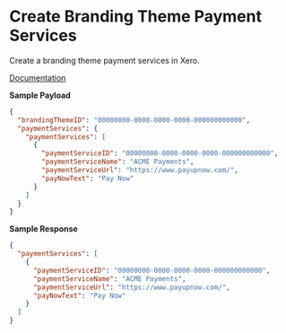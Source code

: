 # Create Branding Theme Payment Services

Create a branding theme payment services in Xero.

[Documentation](https://xeroapi.github.io/xero-node/accounting/index.html#api-Accounting-createBrandingThemePaymentServices)

**Sample Payload**
```json
{
  "brandingThemeID": "00000000-0000-0000-0000-000000000000",
  "paymentServices": {
    "paymentServices": [
      {
        "paymentServiceID": "00000000-0000-0000-0000-000000000000",
        "paymentServiceName": "ACME Payments",
        "paymentServiceUrl": "https://www.payupnow.com/",
        "payNowText": "Pay Now"
      }
    ]
  }
}
```

**Sample Response**
```json
{
  "paymentServices": [
    {
      "paymentServiceID": "00000000-0000-0000-0000-000000000000",
      "paymentServiceName": "ACME Payments",
      "paymentServiceUrl": "https://www.payupnow.com/",
      "payNowText": "Pay Now"
    }
  ]
}
```
